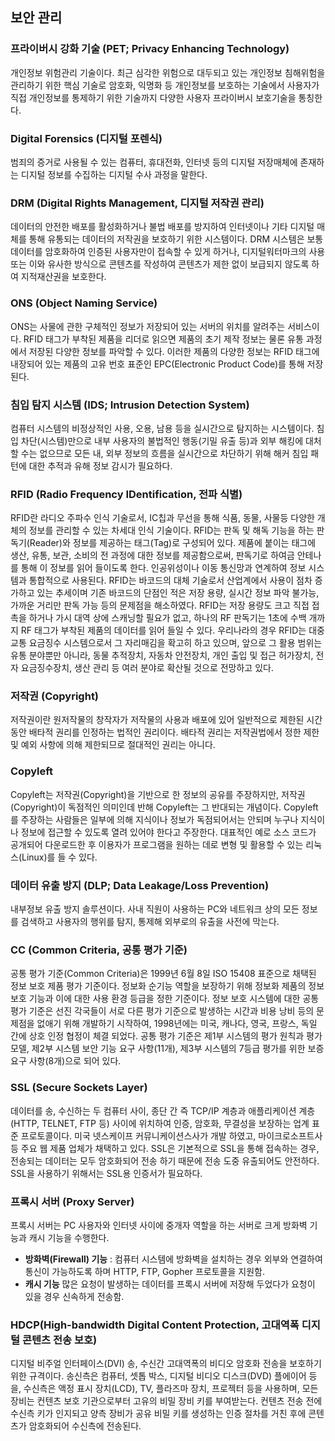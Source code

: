 ## 보안 관리

### 프라이버시 강화 기술 (PET; Privacy Enhancing Technology)
개인정보 위험관리 기술이다. 최근 심각한 위험으로 대두되고 있는 개인정보 침해위험을 관리하기 위한 핵심 기술로 암호화, 익명화 등 개인정보를 보호하는 기술에서 사용자가 직접 개인정보를 통제하기 위한 기술까지 다양한 사용자 프라이버시 보호기술을 통칭한다.

### Digital Forensics (디지털 포렌식)
범죄의 증거로 사용될 수 있는 컴퓨터, 휴대전화, 인터넷 등의 디지털 저장매체에 존재하는 디지털 정보를 수집하는 디지털 수사 과정을 말한다.

### DRM (Digital Rights Management, 디지털 저작권 관리)
데이터의 안전한 배포를 활성화하거나 불법 배포를 방지하여 인터넷이나 기타 디지털 매체를 통해 유통되는 데이터의 저작권을 보호하기 위한 시스템이다. DRM 시스템은 보통 데이터를 암호화하여 인증된 사용자만이 접속할 수 있게 하거나, 디지털워터마크의 사용 또는 이와 유사한 방식으로 콘텐츠를 작성하여 콘텐츠가 제한 없이 보급되지 않도록 하여 지적재산권을 보호한다. 

### ONS (Object Naming Service)
ONS는 사물에 관한 구체적인 정보가 저장되어 있는 서버의 위치를 알려주는 서비스이다. RFID 태그가 부착된 제품을 리더로 읽으면 제품의 초기 제작 정보는 물론 유통 과정에서 저장된 다양한 정보를 파악할 수 있다. 이러한 제품의 다양한 정보는 RFID 태그에 내장되어 있는 제품의 고유 번호 표준인 EPC(Electronic Product Code)를 통해 저장된다. 

### 침입 탐지 시스템 (IDS; Intrusion Detection System)
컴퓨터 시스템의 비정상적인 사용, 오용, 남용 등을 실시간으로 탐지하는 시스템이다. 침입 차단(시스템)만으로 내부 사용자의 불법적인 행동(기밀 유출 등)과 외부 해킹에 대처할 수는 없으므로 모든 내, 외부 정보의 흐름을 실시간으로 차단하기 위해 해커 침입 패턴에 대한 추적과 유해 정보 감시가 필요하다.

### RFID (Radio Frequency IDentification, 전파 식별)
RFID란 라디오 주파수 인식 기술로서, IC칩과 무선을 통해 식품, 동물, 사물등 다양한 개체의 정보를 관리할 수 있는 차세대 인식 기술이다. RFID는 판독 및 해독 기능을 하는 판독기(Reader)와 정보를 제공하는 태그(Tag)로 구성되어 있다. 제품에 붙이는 태그에 생산, 유통, 보관, 소비의 전 과정에 대한 정보를 제공함으로써, 판독기로 하여금 안테나를 통해 이 정보를 읽어 들이도록 한다. 인공위성이나 이동 통신망과 연계하여 정보 시스템과 통합적으로 사용된다. RFID는 바코드의 대체 기술로서 산업계에서 사용이 점차 증가하고 있는 추세이며 기존 바코드의 단점인 적은 저장 용량, 실시간 정보 파악 불가능, 가까운 거리만 판독 가능 등의 문제점을 해소하였다. RFID는 저장 용량도 크고 직접 접촉을 하거나 가시 대역 상에 스캐닝할 필요가 없고, 하나의 RF 판독기는 1초에 수백 개까지 RF 태그가 부착된 제품의 데이터를 읽어 들일 수 있다. 우리나라의 경우 RFID는 대중교통 요금징수 시스템으로서 그 자리매김을 확고히 하고 있으며, 앞으로 그 활용 범위는 유통 분야뿐만 아니라, 동물 추적장치, 자동차 안전장치, 개인 출입 및 접근 허가장치, 전자 요금징수장치, 생산 관리 등 여러 분야로 확산될 것으로 전망하고 있다.

### 저작권 (Copyright)
저작권이란 원저작물의 창작자가 저작물의 사용과 배포에 있어 일반적으로 제한된 시간 동안 배타적 권리를 인정하는 법적인 권리이다. 배타적 권리는 저작권법에서 정한 제한 및 예외 사항에 의해 제한되므로 절대적인 권리는 아니다.

### Copyleft
Copyleft는 저작권(Copyright)을 기반으로 한 정보의 공유를 주장하지만, 저작권(Copyright)이 독점적인 의미인데 반해 Copyleft는 그 반대되는 개념이다. Copyleft를 주장하는 사람들은 일부에 의해 지식이나 정보가 독점되어서는 안되며 누구나 지식이나 정보에 접근할 수 있도록 열려 있어야 한다고 주장한다. 대표적인 예로 소스 코드가 공개되어 다운로드한 후 이용자가 프로그램을 원하는 데로 변형 및 활용할 수 있는 리눅스(Linux)를 들 수 있다. 

### 데이터 유출 방지 (DLP; Data Leakage/Loss Prevention)
내부정보 유출 방지 솔루션이다. 사내 직원이 사용하는 PC와 네트워크 상의 모든 정보를 검색하고 사용자의 행위를 탐지, 통제해 외부로의 유출을 사전에 막는다. 

### CC (Common Criteria, 공통 평가 기준)
공통 평가 기준(Common Criteria)은 1999년 6월 8일 ISO 15408 표준으로 채택된 정보 보호 제품 평가 기준이다. 정보화 순기능 역할을 보장하기 위해 정보화 제품의 정보보호 기능과 이에 대한 사용 환경 등급을 정한 기준이다. 정보 보호 시스템에 대한 공통 평가 기준은 선진 각국들이 서로 다른 평가 기준으로 발생하는 시간과 비용 낭비 등의 문제점을 없애기 위해 개발하기 시작하여, 1998년에는 미국, 캐나다, 영국, 프랑스, 독일 간에 상호 인정 협정이 체결 되었다. 공통 평가 기준은 제1부 시스템의 평가 원칙과 평가 모델, 제2부 시스템 보안 기능 요구 사항(11개), 제3부 시스템의 7등급 평가를 위한 보증 요구 사항(8개)으로 되어 있다.

### SSL (Secure Sockets Layer)
데이터를 송, 수신하는 두 컴퓨터 사이, 종단 간 즉 TCP/IP 계층과 애플리케이션 계층(HTTP, TELNET, FTP 등) 사이에 위치하여 인증, 암호화, 무결성을 보장하는 업계 표준 프로토콜이다. 미국 넷스케이프 커뮤니케이션스사가 개발 하였고, 마이크로소프트사 등 주요 웹 제품 업체가 채택하고 있다. SSL은 기본적으로 SSL을 통해 접속하는 경우, 전송되는 데이터는 모두 암호화되어 전송 하기 때문에 전송 도중 유출되어도 안전하다. SSL을 사용하기 위해서는 SSL용 인증서가 필요하다.

### 프록시 서버 (Proxy Server)
프록시 서버는 PC 사용자와 인터넷 사이에 중개자 역할을 하는 서버로 크게 방화벽 기능과 캐시 기능을 수행한다. 
* **방화벽(Firewall) 기능** : 컴퓨터 시스템에 방화벽을 설치하는 경우 외부와 연결하여 통신이 가능하도록 하며 HTTP, FTP, Gopher 프로토콜을 지원함.
* **캐시 기능** 많은 요청이 발생하는 데이터를 프록시 서버에 저장해 두었다가 요청이 있을 경우 신속하게 전송함.

### HDCP(High-bandwidth Digital Content Protection, 고대역폭 디지털 콘텐츠 전송 보호)
디지털 비주얼 인터페이스(DVI) 송, 수신간 고대역폭의 비디오 암호화 전송을 보호하기 위한 규격이다. 송신측은 컴퓨터, 셋톱 박스, 디지털 비디오 디스크(DVD) 플에이어 등을, 수신측은 액정 표시 장치(LCD), TV, 플라즈마 장치, 프로젝터 등을 사용하며, 모든 장비는 컨텐츠 보호 기관으로부터 고유의 비밀 장비 키를 부여받는다. 컨텐츠 전송 전에 수신측 키가 인지되고 양측 장비가 공유 비밀 키를 생성하는 인증 절차를 거친 후에 콘텐츠가 암호화되어 수신측에 전송된다. 